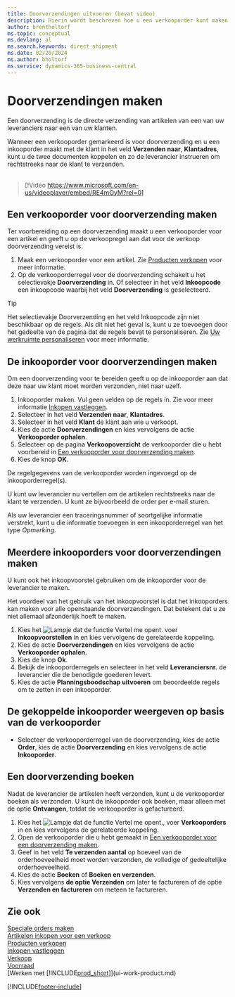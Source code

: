```yaml
---
title: Doorverzendingen uitvoeren (bevat video)
description: Hierin wordt beschreven hoe u een verkooporder kunt maken die is gekoppeld aan een inkooporder om verzending direct van de leverancier naar de klant mogelijk te maken.
author: brentholtorf
ms.topic: conceptual
ms.devlang: al
ms.search.keywords: direct shipment
ms.date: 02/20/2024
ms.author: bholtorf
ms.service: dynamics-365-business-central
---
```

# <a name="make-drop-shipments"></a>Doorverzendingen maken

Een doorverzending is de directe verzending van artikelen van een van uw leveranciers naar een van uw klanten.

Wanneer een verkooporder gemarkeerd is voor doorverzending en u een inkooporder maakt met de klant in het veld **Verzenden naar**, **Klantadres**, kunt u de twee documenten koppelen en zo de leverancier instrueren om rechtstreeks naar de klant te verzenden.
<br><br>  
  
> [!Video https://www.microsoft.com/en-us/videoplayer/embed/RE4mOyM?rel=0]

## <a name="to-create-a-sales-order-for-drop-shipment"></a>Een verkooporder voor doorverzending maken

Ter voorbereiding op een doorverzending maakt u een verkooporder voor een artikel en geeft u op de verkoopregel aan dat voor de verkoop doorverzending vereist is.

1. Maak een verkooporder voor een artikel. Zie [Producten verkopen](sales-how-sell-products.md) voor meer informatie.
2. Op de verkooporderregel voor de doorverzending schakelt u het selectievakje **Doorverzending** in. Of selecteer in het veld **Inkoopcode** een inkoopcode waarbij het veld **Doorverzending** is geselecteerd.

> [!TIP]
> Het selectievakje Doorverzending en het veld Inkoopcode zijn niet beschikbaar op de regels. Als dit niet het geval is, kunt u ze toevoegen door het gedeelte van de pagina dat de regels bevat te personaliseren. Zie [Uw werkruimte personaliseren](ui-personalization-user.md) voor meer informatie.

## <a name="to-create-the-purchase-order-for-drop-shipment"></a>De inkooporder voor doorverzendingen maken

Om een doorverzending voor te bereiden geeft u op de inkooporder aan dat deze naar uw klant moet worden verzonden, niet naar uzelf.

1. Inkooporder maken. Vul geen velden op de regels in. Zie voor meer informatie [Inkopen vastleggen](purchasing-how-record-purchases.md).
2. Selecteer in het veld **Verzenden naar**, **Klantadres**.
3. Selecteer in het veld **Klant** de klant aan wie u verkoopt.
4. Kies de actie **Doorverzendingen** en kies vervolgens de actie **Verkooporder ophalen**.
5. Selecteer op de pagina **Verkoopoverzicht** de verkooporder die u hebt voorbereid in [Een verkooporder voor doorverzending maken](#to-create-a-sales-order-for-drop-shipment).
6. Kies de knop **OK**.

De regelgegevens van de verkooporder worden ingevoegd op de inkooporderregel(s).

U kunt uw leverancier nu vertellen om de artikelen rechtstreeks naar de klant te verzenden. U kunt ze bijvoorbeeld de order per e-mail sturen. 

Als uw leverancier een traceringsnummer of soortgelijke informatie verstrekt, kunt u die informatie toevoegen in een inkooporderregel van het type *Opmerking*.  

## <a name="to-create-multiple-purchase-orders-for-drop-shipments"></a>Meerdere inkooporders voor doorverzendingen maken

U kunt ook het inkoopvoorstel gebruiken om de inkooporder voor de leverancier te maken. 

Het voordeel van het gebruik van het inkoopvoorstel is dat het inkooporders kan maken voor alle openstaande doorverzendingen. Dat betekent dat u ze niet allemaal afzonderlijk hoeft te maken.

1. Kies het ![Lampje dat de functie Vertel me opent.](media/ui-search/search_small.png "Vertel me wat u wilt doen") voer **Inkoopvoorstellen** in en kies vervolgens de gerelateerde koppeling.
2. Kies de actie **Doorverzendingen** en kies vervolgens de actie **Verkooporder ophalen**.
3. Kies de knop **Ok**.
4. Bekijk de inkooporderregels en selecteer in het veld **Leveranciersnr.** de leverancier die de benodigde goederen levert. 
5. Kies de actie **Planningsboodschap uitvoeren** om beoordeelde regels om te zetten in een inkooporder.

## <a name="to-view-the-linked-purchase-order-from-the-sales-order"></a>De gekoppelde inkooporder weergeven op basis van de verkooporder

* Selecteer de verkooporderregel van de doorverzending, kies de actie **Order**, kies de actie **Doorverzending** en kies vervolgens de actie **Inkooporder**.

## <a name="to-post-a-drop-shipment"></a>Een doorverzending boeken

Nadat de leverancier de artikelen heeft verzonden, kunt u de verkooporder boeken als verzonden. U kunt de inkooporder ook boeken, maar alleen met de optie **Ontvangen**, totdat de verkooporder is gefactureerd.

1. Kies het ![Lampje dat de functie Vertel me opent.](media/ui-search/search_small.png "Vertel me wat u wilt doen"), voer **Verkooporders** in en kies vervolgens de gerelateerde koppeling.
2. Open de verkooporder die u hebt gemaakt in [Een verkooporder voor een doorverzending maken](#to-create-a-sales-order-for-drop-shipment).
3. Geef in het veld **Te verzenden aantal** op hoeveel van de orderhoeveelheid moet worden verzonden, de volledige of gedeeltelijke orderhoeveelheid.
4. Kies de actie **Boeken** of **Boeken en verzenden**.
5. Kies vervolgens **de optie Verzenden** om later te factureren of de optie **Verzenden en factureren** om meteen te factureren.

## <a name="see-also"></a>Zie ook

[Speciale orders maken](sales-how-to-create-special-orders.md)  
[Artikelen inkopen voor een verkoop](purchasing-how-purchase-products-sale.md)  
[Producten verkopen](sales-how-sell-products.md)  
[Inkopen vastleggen](purchasing-how-record-purchases.md)  
[Verkoop](sales-manage-sales.md)  
[Voorraad](inventory-manage-inventory.md)  
[Werken met [!INCLUDE[prod_short](includes/prod_short.md)]](ui-work-product.md)


[!INCLUDE[footer-include](includes/footer-banner.md)]
